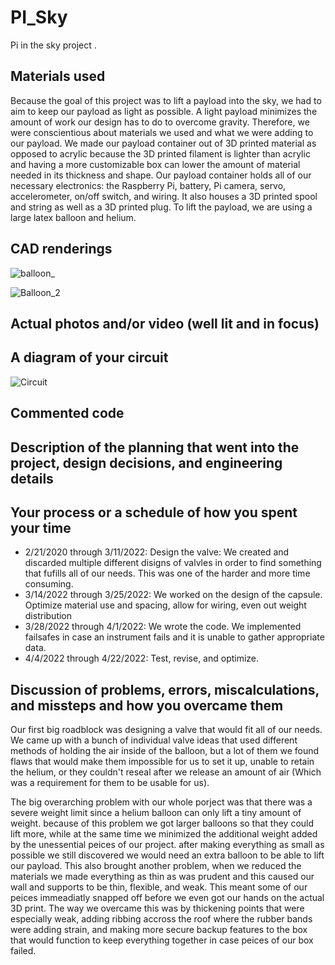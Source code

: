 # PI_Sky
Pi in the sky project
.

## Materials used
Because the goal of this project was to lift a payload into the sky, we had to aim to keep our payload as light as possible. A light payload minimizes the amount of work our design has to do to overcome gravity. Therefore, we were conscientious about materials we used and what we were adding to our payload. We made our payload container out of 3D printed material as opposed to acrylic because the 3D printed filament is lighter than acrylic and having a more customizable box can lower the amount of material needed in its thickness and shape. Our payload container holds all of our necessary electronics: the Raspberry Pi, battery, Pi camera, servo, accelerometer, on/off switch, and wiring. It also houses a 3D printed spool and string as well as a 3D printed plug. To lift the payload, we are using a large latex balloon and helium. 

## CAD renderings

![balloon_](https://user-images.githubusercontent.com/56924009/170523966-5f947796-b087-4268-bb39-d09f454969da.PNG)





![Balloon_2](https://user-images.githubusercontent.com/56924009/170523982-3d9e8043-6101-4f8d-a412-942f798ea53d.PNG)


## Actual photos and/or video (well lit and in focus)

## A diagram of your circuit

![Circuit](https://user-images.githubusercontent.com/60944294/170525997-beada2d2-2537-4bdd-9b0a-c7a35084f0e8.PNG)

## Commented code

## Description of the planning that went into the project, design decisions, and engineering details

## Your process or a schedule of how you spent your time


* 2/21/2020 through 3/11/2022: Design the valve: We created and discarded multiple different disigns of valvles in order to find something that fufills all of our needs. This was one of the harder and more time consuming. 
* 3/14/2022 through 3/25/2022: We worked on the design of the capsule. Optimize material use and spacing, allow for wiring, even out weight distribution
* 3/28/2022 through 4/1/2022: We wrote the code. We implemented failsafes in case an instrument fails and it is unable to gather appropriate data.
* 4/4/2022 through 4/22/2022: Test, revise, and optimize.

## Discussion of problems, errors, miscalculations, and missteps and how you overcame them

Our first big roadblock was designing a valve that would fit all of our needs.  We came up with a bunch of individual valve ideas that used different methods of holding the air inside of the balloon, but a lot of them we found flaws that would make them impossible for us to set it up, unable to retain the helium, or they couldn't reseal after we release an amount of air (Which was a requirement for them to be usable for us). 

The big overarching problem with our whole porject was that there was a severe weight limit since a helium balloon can only lift a tiny amount of weight. because of this problem we got larger balloons so that they could lift more, while at the same time we minimized the additional weight added by the unessential peices of our project. after making everything as small as possible we still discovered we would need an extra balloon to be able to lift our payload. This also brought another problem, when we reduced the materials we made everything as thin as was prudent and this caused our wall and supports to be thin, flexible, and weak. This meant some of our peices immeadiatly snapped off before we even got our hands on the actual 3D print. The way we overcame this was by thickening points that were especially weak, adding ribbing accross the roof where the rubber bands were adding strain, and making more secure backup features to the box that would function to keep everything together in case peices of our box failed.
